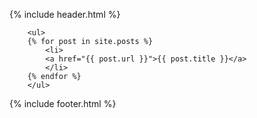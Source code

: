 {% include header.html %}

        <ul>
        {% for post in site.posts %}
            <li>
            <a href="{{ post.url }}">{{ post.title }}</a>
            </li>
        {% endfor %}
        </ul>

{% include footer.html %}